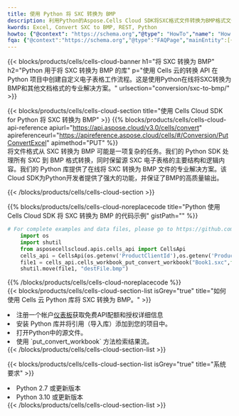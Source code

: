 ```yaml
---
title: 使用 Python 将 SXC 转换为 BMP
description: 利用Python的Aspose.Cells Cloud SDK将SXC格式文件转换为BMP格式文件。
kwords: Excel, Convert SXC to BMP, REST, Python
howto: {"@context": "https://schema.org","@type": "HowTo","name": "How to convert SXC to BMP using the Cells Cloud Python library.","description": "How to convert SXC to BMP using the Cells Cloud Python library.","image": {"@type": "ImageObject"},"url": "/python/conversion/sxc-to-bmp/","step": [{ "@type": "HowToStep","name": "How to convert SXC to BMP using the Cells Cloud Python library. step 1", "image": {"@type": "ImageObject",},"url": "/python/conversion/sxc-to-bmp/","text": "Register an account at <a href='https://dashboard.aspose.cloud/'>Dashboard</a> to get free API quota & authorization details",},{ "@type": "HowToStep","name": "How to convert SXC to BMP using the Cells Cloud Python library. step 1", "image": {"@type": "ImageObject",},"url": "/python/conversion/sxc-to-bmp/","text": "Install Python library and add the reference (import the library) to your project.",},{ "@type": "HowToStep","name": "How to convert SXC to BMP using the Cells Cloud Python library. step 1", "image": {"@type": "ImageObject",},"url": "/python/conversion/sxc-to-bmp/","text": "Open the source file in Python.",},{ "@type": "HowToStep","name": "How to convert SXC to BMP using the Cells Cloud Python library. step 1", "image": {"@type": "ImageObject",},"url": "/python/conversion/sxc-to-bmp/","text": "Use the `put_convert_workbook` method to retrieve the resulting stream.",}, ],"supply": {"@type": "HowToSupply","name": "document"},"tool": [{"@type": "HowToTool","name": "PyCharm, Visual Studio Code, Sublime, Eclipse"},{"@type": "HowToTool","name": "Aspose Cells"}],"totalTime": "PT6M"}
fqa: {"@context":"https://schema.org","@type":"FAQPage","mainEntity":[{"@type":"Question","name":"Why convert file formats in C# using REST API?","acceptedAnswer":{"@type":"Answer","text":"Documents are encoded in many ways, and some files may be incompatible with the software you use. To open and read such files, just convert them to appropriate file formats.<br/><ol><li>Install .NET SDK and add the reference (import the library) to your project.</li><li>Open the source file in C# using REST API.</li><li>Call the PutConvertWorkbookRequest() method, passing an output filename with required extension.</li><li>Get the result of conversion as a separate file.</li></ol>"}},{"@type":"Question","name":"What file formats can I convert with your C# library?","acceptedAnswer":{"@type":"Answer","text":"We support a variety of file formats for conversion using .NET library, including XLSX, Excel, xls , PDF, CSV, HTML, Markdown, XML, PNG, JPG, TIFF, Json, TXT and many more."}},{"@type":"Question","name":"What is the maximum allowed file size for conversion using this .NET library?","acceptedAnswer":{"@type":"Answer","text":"There are no file size limits for format conversions using .NET library."}}]}
---
```

{{< blocks/products/cells/cells-cloud-banner h1="将 SXC 转换为 BMP" h2="Python 用于将 SXC 转换为 BMP 的库" p="使用 Cells 云的转换 API 在 Python 项目中创建自定义电子表格工作流程。这是使用Python在线将SXC转换为BMP和其他文档格式的专业解决方案。" urlsection="conversion/sxc-to-bmp/" >}}

{{< blocks/products/cells/cells-cloud-section title="使用 Cells Cloud SDK for Python 将 SXC 转换为 BMP" >}}
{{% blocks/products/cells/cells-cloud-api-reference apiurl="https://api.aspose.cloud/v3.0/cells/convert" apireferenceurl="https://apireference.aspose.cloud/cells/#/Conversion/PutConvertExcel" apimethod="PUT" %}}
<br/>
将文件格式从 SXC 转换为 BMP 可能是一项复杂的任务。我们的 Python SDK 处理所有 SXC 到 BMP 格式转换，同时保留源 SXC 电子表格的主要结构和逻辑内容。我们的 Python 库提供了在线将 SXC 转换为 BMP 文件的专业解决方案。该Cloud SDK为Python开发者提供了强大的功能，并保证了BMP的高质量输出。

{{< /blocks/products/cells/cells-cloud-section >}}

{{% blocks/products/cells/cells-cloud-noreplacecode title="Python 使用 Cells Cloud SDK 将 SXC 转换为 BMP 的代码示例" gistPath="" %}}
 
```python
# For complete examples and data files, please go to https://github.com/aspose-cells-cloud/aspose-cells-cloud-python/
    import os
    import shutil
    from asposecellscloud.apis.cells_api import CellsApi
    cells_api = CellsApi(os.getenv('ProductClientId'),os.getenv('ProductClientSecret'))
    file1 = cells_api.cells_workbook_put_convert_workbook("Book1.sxc",format="bmp")
    shutil.move(file1, "destFile.bmp")     
```
 
{{% /blocks/products/cells/cells-cloud-noreplacecode %}}
<br/>
{{< blocks/products/cells/cells-cloud-section-list isGrey="true" title="如何使用 Cells 云 Python 库将 SXC 转换为 BMP。" >}}
<li>注册一个帐户<a href="https://dashboard.aspose.cloud/">仪表板</a>获取免费API配额和授权详细信息</li>
<li>安装 Python 库并将引用（导入库）添加到您的项目中。</li>
<li>打开Python中的源文件。</li>
<li>使用 `put_convert_workbook` 方法检索结果流。</li>
{{< /blocks/products/cells/cells-cloud-section-list >}}

{{< blocks/products/cells/cells-cloud-section-list isGrey="true" title="系统要求" >}}
<li>Python 2.7 或更新版本</li>
<li>Python 3.10 或更新版本</li>
{{< /blocks/products/cells/cells-cloud-section-list >}}
